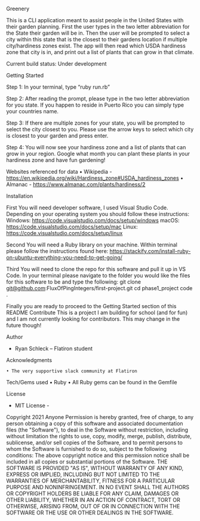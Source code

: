 Greenery

This is a CLI application meant to assist people in the United States with their garden planning.  First the user types in the two letter abbreviation for the State their garden will be in.  Then the user will be prompted to select a city within this state that is the closest to their gardens location if multiple city/hardiness zones exist.  The app will then read which USDA hardiness zone that city is in, and print out a list of plants that can grow in that climate.

Current build status:  Under development



Getting Started

  Step 1:
In your terminal, type “ruby run.rb”

  Step 2:
After reading the prompt, please type in the two letter abbreviation for you state.  If you happen to reside in Puerto Rico you can simply type your countries name.

  Step 3:
If there are multiple zones for your state, you will be prompted to select the city closest to you.  Please use the arrow keys to select which city is closest to your garden and press enter.

  Step 4:
You will now see your hardiness zone and a list of plants that can grow in your region.  Google what month you can plant these plants in your hardiness zone and have fun gardening!

Websites referenced for data
    • Wikipedia - https://en.wikipedia.org/wiki/Hardiness_zone#USDA_hardiness_zones
    • Almanac - https://www.almanac.com/plants/hardiness/2

Installation

First
You will need developer software, I used Visual Studio Code.  Depending on your operating system you should follow these instructions:
Windows:  https://code.visualstudio.com/docs/setup/windows
macOS:  https://code.visualstudio.com/docs/setup/mac
Linux:  https://code.visualstudio.com/docs/setup/linux

Second
You will need a Ruby library on your machine.  Within terminal please follow the instructions found here:  https://stackify.com/install-ruby-on-ubuntu-everything-you-need-to-get-going/

Third
You will need to clone the repo for this software and pull it up in VS Code.  In your terminal please navigate to the folder you would like the files for this software to be and type the following:
git clone git@github.com:FluxOfPingIntegers/first-project.git
cd phase1_project
code .

Finally
you are ready to proceed to the Getting Started section of this README
Contribute
  This is a project I am building for school (and for fun) and I am not currently looking for contributors.  This may change in the future though!

Author
-  Ryan Schleck – Flatiron student

Acknowledgments

    • The very supportive slack community at Flatiron

Tech/Gems used
    • Ruby
    • All Ruby gems can be found in the Gemfile


License
- MIT License -

Copyright 2021 Anyone
Permission is hereby granted, free of charge, to any person obtaining a copy of this software and associated documentation files (the "Software"), to deal in the Software without restriction, including without limitation the rights to use, copy, modify, merge, publish, distribute, sublicense, and/or sell copies of the Software, and to permit persons to whom the Software is furnished to do so, subject to the following conditions:
The above copyright notice and this permission notice shall be included in all copies or substantial portions of the Software.
THE SOFTWARE IS PROVIDED "AS IS", WITHOUT WARRANTY OF ANY KIND, EXPRESS OR IMPLIED, INCLUDING BUT NOT LIMITED TO THE WARRANTIES OF MERCHANTABILITY, FITNESS FOR A PARTICULAR PURPOSE AND NONINFRINGEMENT. IN NO EVENT SHALL THE AUTHORS OR COPYRIGHT HOLDERS BE LIABLE FOR ANY CLAIM, DAMAGES OR OTHER LIABILITY, WHETHER IN AN ACTION OF CONTRACT, TORT OR OTHERWISE, ARISING FROM, OUT OF OR IN CONNECTION WITH THE SOFTWARE OR THE USE OR OTHER DEALINGS IN THE SOFTWARE.